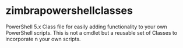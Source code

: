 # zimbrapowershellclasses
PowerShell 5.x Class file for easily adding functionality to your own PowerShell scripts. This is not a cmdlet but a reusable set of Classes to incorporate n your own scripts.
